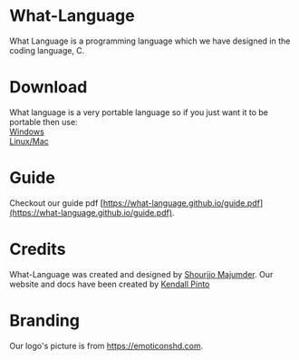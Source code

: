 # What-Language 
What Language is a programming language which we have designed in the coding language, C. 

# Download
What language is a very portable language so if you just want it to be portable then use: <br>
[Windows](https://github.com/what-language/interpreter/releases/download/5.1.0/wli.exe) <br>
[Linux/Mac](https://github.com/what-language/interpreter/releases/download/5.1.0/wli) <br>





# Guide
Checkout our guide pdf  [https://what-language.github.io/guide.pdf](https://what-language.github.io/guide.pdf).
# Credits
What-Language was created and designed by [Shourjjo Majumder](https://shourgamer2.tk/). Our website and docs have been created by [Kendall Pinto](http://kendalldoescoding.gq/)
# Branding
Our logo's picture is from https://emoticonshd.com.
